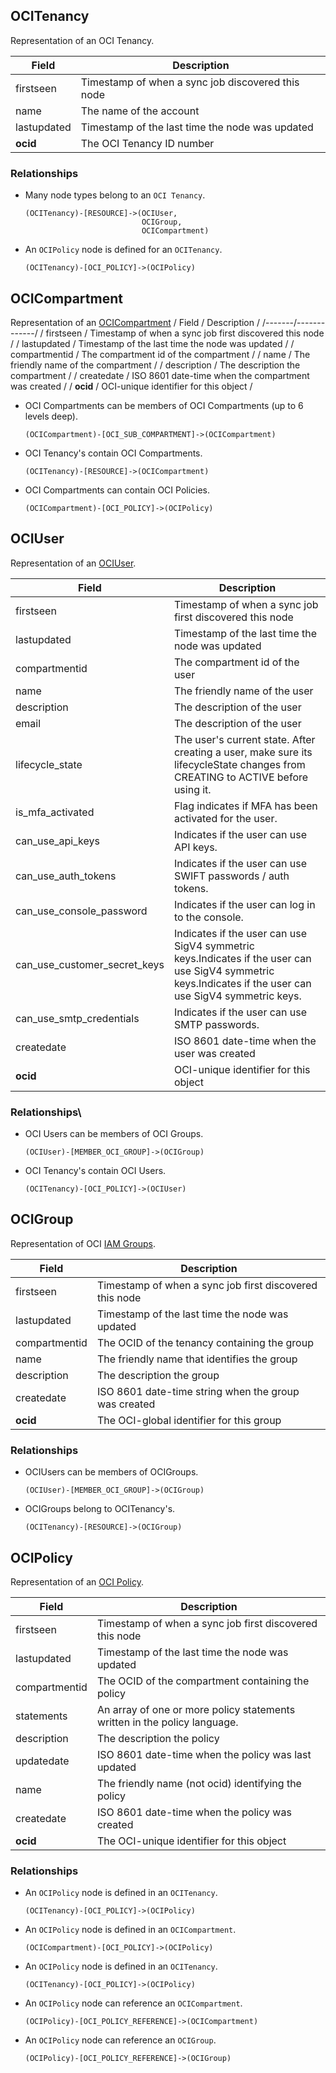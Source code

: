 ## OCITenancy

Representation of an OCI Tenancy.

| Field | Description |
|-------|-------------|
|firstseen| Timestamp of when a sync job discovered this node|
|name| The name of the account|
|lastupdated| Timestamp of the last time the node was updated|
|**ocid**| The OCI Tenancy ID number|

### Relationships
- Many node types belong to an `OCI Tenancy`.

	```
	(OCITenancy)-[RESOURCE]->(OCIUser,
                              OCIGroup,
                              OCICompartment)
	```
- An `OCIPolicy` node is defined for an `OCITenancy`.

	```
	(OCITenancy)-[OCI_POLICY]->(OCIPolicy)
	```
 
 ## OCICompartment
Representation of an [OCICompartment](https://docs.cloud.oracle.com/iaas/api/#/en/identity/20160918/Compartment)
/ Field / Description /
/-------/-------------/
/ firstseen / Timestamp of when a sync job first discovered this node  /
/ lastupdated /  Timestamp of the last time the node was updated /
/ compartmentid / The compartment id of the compartment /
/ name / The friendly name of the compartment  /
/ description / The description the compartment /
/ createdate / ISO 8601 date-time when the compartment was created /
/ **ocid** / OCI-unique identifier for this object /

- OCI Compartments can be members of OCI Compartments (up to 6 levels deep).

	```
	(OCICompartment)-[OCI_SUB_COMPARTMENT]->(OCICompartment)
	```

- OCI Tenancy's contain OCI Compartments.

	```
	(OCITenancy)-[RESOURCE]->(OCICompartment)
	```
- OCI Compartments can contain OCI Policies.

	```
	(OCICompartment)-[OCI_POLICY]->(OCIPolicy)
	```

 
## OCIUser
Representation of an [OCIUser](https://docs.cloud.oracle.com/iaas/api/#/en/identity/20160918/User).

| Field | Description |
|-------|-------------|
| firstseen| Timestamp of when a sync job first discovered this node  |
| lastupdated |  Timestamp of the last time the node was updated |
| compartmentid | The compartment id of the user |
| name | The friendly name of the user |
| description | The description of the user |
| email | The description of the user |
| lifecycle_state | The user's current state. After creating a user, make sure its lifecycleState changes from CREATING to ACTIVE before using it. |
| is_mfa_activated | Flag indicates if MFA has been activated for the user. |
| can_use_api_keys | Indicates if the user can use API keys. |
| can_use_auth_tokens | Indicates if the user can use SWIFT passwords / auth tokens. |
| can_use_console_password | Indicates if the user can log in to the console. |
| can_use_customer_secret_keys | Indicates if the user can use SigV4 symmetric keys.Indicates if the user can use SigV4 symmetric keys.Indicates if the user can use SigV4 symmetric keys. |
| can_use_smtp_credentials | Indicates if the user can use SMTP passwords. |
| createdate | ISO 8601 date-time when the user was created |
| **ocid** | OCI-unique identifier for this object

### Relationships\
- OCI Users can be members of OCI Groups.

	```
	(OCIUser)-[MEMBER_OCI_GROUP]->(OCIGroup)
	```
 
- OCI Tenancy's contain OCI Users.

	```
	(OCITenancy)-[OCI_POLICY]->(OCIUser)
	```

## OCIGroup

Representation of OCI [IAM Groups](https://docs.cloud.oracle.com/iaas/api/#/en/identity/20160918/Group).

| Field | Description |
|-------|-------------|
|firstseen| Timestamp of when a sync job first discovered this node  |
| lastupdated|  Timestamp of the last time the node was updated |
| compartmentid | The OCID of the tenancy containing the group |
| name | The friendly name that identifies the group|
| description | The description the group |
| createdate| ISO 8601 date-time string when the group was created |
|**ocid** | The OCI-global identifier for this group |

### Relationships
- OCIUsers can be members of OCIGroups.

	```
	(OCIUser)-[MEMBER_OCI_GROUP]->(OCIGroup)
	```

- OCIGroups belong to OCITenancy's.

	```
	(OCITenancy)-[RESOURCE]->(OCIGroup)
	```

## OCIPolicy

Representation of an [OCI Policy](https://docs.cloud.oracle.com/iaas/api/#/en/identity/20160918/Policy).

| Field | Description |
|-------|-------------|
| firstseen| Timestamp of when a sync job first discovered this node  |
| lastupdated |  Timestamp of the last time the node was updated |
| compartmentid | The OCID of the compartment containing the policy |
| statements | An array of one or more policy statements written in the policy language.  |
| description | The description the policy |
| updatedate | ISO 8601 date-time when the policy was last updated |
| name | The friendly name (not ocid) identifying the policy |
| createdate | ISO 8601 date-time when the policy was created|
| **ocid** | The OCI-unique identifier for this object |

### Relationships

- An `OCIPolicy` node is defined in an `OCITenancy`.

	```
	(OCITenancy)-[OCI_POLICY]->(OCIPolicy)
	```
 
- An `OCIPolicy` node is defined in an `OCICompartment`.

	```
	(OCICompartment)-[OCI_POLICY]->(OCIPolicy)
	```


- An `OCIPolicy` node is defined in an `OCITenancy`.

	```
	(OCITenancy)-[OCI_POLICY]->(OCIPolicy)
	```
 
- An `OCIPolicy` node can reference an `OCICompartment`.

	```
	(OCIPolicy)-[OCI_POLICY_REFERENCE]->(OCICompartment)
	```
 
- An `OCIPolicy` node can reference an `OCIGroup`.

	```
	(OCIPolicy)-[OCI_POLICY_REFERENCE]->(OCIGroup)
	```